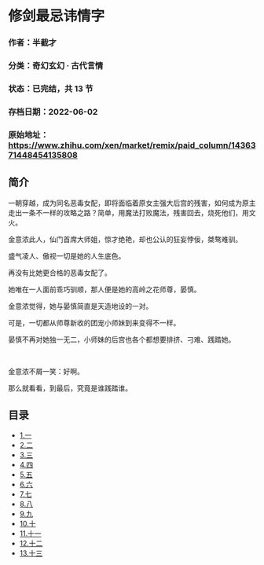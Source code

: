 # 修剑最忌讳情字

### 作者：半截才

### 分类：奇幻玄幻 · 古代言情

### 状态：已完结，共 13 节

### 存档日期：2022-06-02

### 原始地址：https://www.zhihu.com/xen/market/remix/paid_column/1436371448454135808


## 简介
一朝穿越，成为同名恶毒女配，即将面临着原女主强大后宫的残害，如何成为原主走出一条不一样的攻略之路？简单，用魔法打败魔法，残害回去，烧死他们，用文火。


金意浓此人，仙门首席大师姐，惊才绝艳，却也公认的狂妄悖佞，桀骜难驯。


盛气凌人、傲视一切是她的人生底色。


再没有比她更合格的恶毒女配了。


  

她唯在一人面前乖巧驯顺，那人便是她的高岭之花师尊，晏慎。


金意浓觉得，她与晏慎简直是天造地设的一对。


可是，一切都从师尊新收的团宠小师妹到来变得不一样。


晏慎不再对她独一无二，小师妹的后宫也各个都想要排挤、刁难、践踏她。


 


金意浓不屑一笑：好啊。


那么就看看，到最后，究竟是谁践踏谁。      




## 目录
- [1.一](1.一.md)<!-- 2021-10-27 07:45 -->
- [2.二](2.二.md)<!-- 2021-10-26 09:45 -->
- [3.三](3.三.md)<!-- 2021-10-26 09:45 -->
- [4.四](4.四.md)<!-- 2021-10-26 09:46 -->
- [5.五](5.五.md)<!-- 2021-10-26 09:47 -->
- [6.六](6.六.md)<!-- 2021-10-26 09:48 -->
- [7.七](7.七.md)<!-- 2021-10-26 09:48 -->
- [8.八](8.八.md)<!-- 2021-10-26 10:04 -->
- [9.九](9.九.md)<!-- 2021-10-26 10:05 -->
- [10.十](10.十.md)<!-- 2021-10-26 10:07 -->
- [11.十一](11.十一.md)<!-- 2021-10-26 10:21 -->
- [12.十二](12.十二.md)<!-- 2021-10-26 10:33 -->
- [13.十三](13.十三.md)<!-- 2021-10-26 10:36 -->